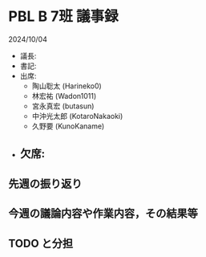 # PBL B 7班 議事録
2024/10/04
- 議長: 
- 書記: 
- 出席:
  - 陶山聡太 (Harineko0)
  - 林宏祐 (Wadon1011)
  - 宮永真宏 (butasun)
  - 中沖光太郎 (KotaroNakaoki)
  - 久野要 (KunoKaname)
- 欠席:
  - 

## 先週の振り返り

## 今週の議論内容や作業内容，その結果等

## TODO と分担
